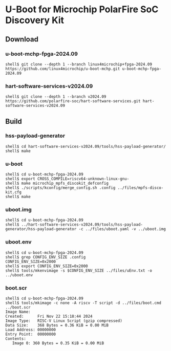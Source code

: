 U-Boot for Microchip PolarFire SoC Discovery Kit
====================================================================================

Download
------------------------------------------------------------------------------------

### u-boot-mchp-fpga-2024.09

```console
shell$ git clone --depth 1 --branch linux4microchip+fpga-2024.09 https://github.com/linux4microchip/u-boot-mchp.git u-boot-mchp-fpga-2024.09
```

### hart-software-services-v2024.09

```console
shell$ git clone --depth 1 --branch v2024.09 https://github.com/polarfire-soc/hart-software-services.git hart-software-services-v2024.09
```

Build
------------------------------------------------------------------------------------

### hss-payload-generator

```console
shell$ cd hart-software-services-v2024.09/tools/hss-payload-generator/
shell$ make
```

### u-boot

```console
shell$ cd u-boot-mchp-fpga-2024.09
shell$ export CROSS_COMPILE=riscv64-unknown-linux-gnu-
shell$ make microchip_mpfs_discokit_defconfig
shell$ ./scripts/kconfig/merge_config.sh .config ../files/mpfs-disco-kit.cfg
shell$ make
```

### uboot.img

```console
shell$ cd u-boot-mchp-fpga-2024.09
shell$ ../hart-software-services-v2024.09/tools/hss-payload-generator/hss-payload-generator -c ../files/uboot.yaml -v ../uboot.img
```

### uboot.env

```
shell$ cd u-boot-mchp-fpga-2024.09
shell$ grep CONFIG_ENV_SIZE .config
CONFIG_ENV_SIZE=0x2000
shell$ export CONFIG_ENV_SIZE=0x2000
shell$ tools/mkenvimage -s $CONFIG_ENV_SIZE ../files/uEnv.txt -o ../uboot.env
```

### boot.scr

```
shell$ cd u-boot-mchp-fpga-2024.09
shell$ tools/mkimage -c none -A riscv -T script -d ../files/boot.cmd ../boot.scr
Image Name:   
Created:      Fri Nov 22 15:18:44 2024
Image Type:   RISC-V Linux Script (gzip compressed)
Data Size:    368 Bytes = 0.36 KiB = 0.00 MiB
Load Address: 00000000
Entry Point:  00000000
Contents:
   Image 0: 360 Bytes = 0.35 KiB = 0.00 MiB
```
